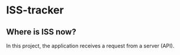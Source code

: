 # ISS-tracker
## Where is ISS now?  
In this project, the application receives a request from a server (API).
